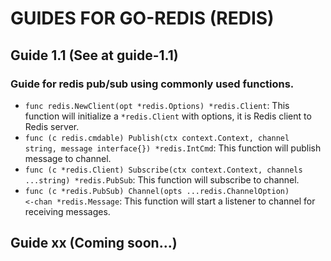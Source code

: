 # GUIDES FOR GO-REDIS (REDIS)

## Guide 1.1 (See at guide-1.1)

### Guide for redis pub/sub using commonly used functions.

- <code>func redis.NewClient(opt *redis.Options) *redis.Client</code>: This function will initialize a <code>*redis.Client</code> with options, it is Redis client to Redis server.
- <code>func (c redis.cmdable) Publish(ctx context.Context, channel string, message interface{}) *redis.IntCmd</code>: This function will publish message to channel.
- <code>func (c *redis.Client) Subscribe(ctx context.Context, channels ...string) *redis.PubSub</code>: This function will subscribe to channel.
- <code>func (c *redis.PubSub) Channel(opts ...redis.ChannelOption) <-chan *redis.Message</code>: This function will start a listener to channel for receiving messages.

## Guide xx (Coming soon...)